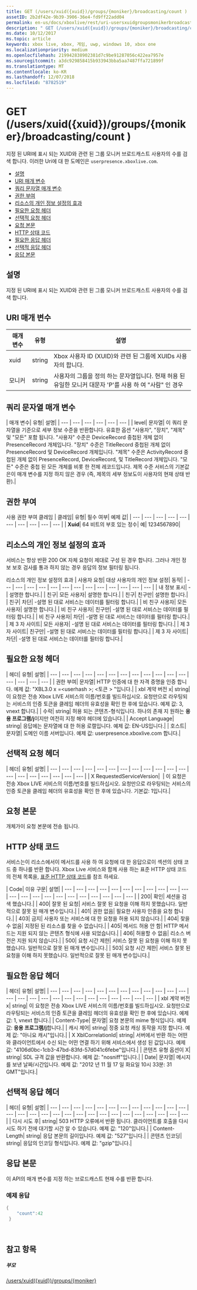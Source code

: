 ```yaml
---
title: GET (/users/xuid({xuid})/groups/{moniker}/broadcasting/count )
assetID: 2b2df42e-9b39-3906-36e4-fd9ff22add04
permalink: en-us/docs/xboxlive/rest/uri-usersxuidgroupsmonikerbroadcastingcountget.html
description: " GET (/users/xuid({xuid})/groups/{moniker}/broadcasting/count )"
ms.date: 10/12/2017
ms.topic: article
keywords: xbox live, xbox, 게임, uwp, windows 10, xbox one
ms.localizationpriority: medium
ms.openlocfilehash: 219942838902381d7c9be91287056c422ea7957e
ms.sourcegitcommit: a3dc929858415b933943bba5aa7487ffa721899f
ms.translationtype: MT
ms.contentlocale: ko-KR
ms.lasthandoff: 12/07/2018
ms.locfileid: "8782519"
---
```

# <a name="get-usersxuidxuidgroupsmonikerbroadcastingcount-"></a>GET (/users/xuid({xuid})/groups/{moniker}/broadcasting/count )
지정 된 URI에 표시 되는 XUID와 관련 된 그룹 모니커 브로드캐스트 사용자의 수를 검색 합니다. 이러한 Uri에 대 한 도메인은 `userpresence.xboxlive.com`.
 
  * [설명](#ID4EV)
  * [URI 매개 변수](#ID4E5)
  * [쿼리 문자열 매개 변수](#ID4EJB)
  * [권한 부여](#ID4EKC)
  * [리소스의 개인 정보 설정의 효과](#ID4EQD)
  * [필요한 요청 헤더](#ID4EEH)
  * [선택적 요청 헤더](#ID4EMBAC)
  * [요청 본문](#ID4EMCAC)
  * [HTTP 상태 코드](#ID4EXCAC)
  * [필요한 응답 헤더](#ID4E3GAC)
  * [선택적 응답 헤더](#ID4EMJAC)
  * [응답 본문](#ID4E5KAC)
 
<a id="ID4EV"></a>

 
## <a name="remarks"></a>설명
 
지정 된 URI에 표시 되는 XUID와 관련 된 그룹 모니커 브로드캐스트 사용자의 수를 검색 합니다.
  
<a id="ID4E5"></a>

 
## <a name="uri-parameters"></a>URI 매개 변수
 
| 매개 변수| 유형| 설명| 
| --- | --- | --- | 
| xuid| string| Xbox 사용자 ID (XUID)와 관련 된 그룹에 XUIDs 사용자의 합니다.| 
| 모니커| string| 사용자의 그룹을 정의 하는 문자열입니다. 현재 허용 된 유일한 모니커 대문자 'P'를 사용 하 여 "사람" 인 경우| 
  
<a id="ID4EJB"></a>

 
## <a name="query-string-parameters"></a>쿼리 문자열 매개 변수
 
| 매개 변수| 유형| 설명| 
| --- | --- | --- | --- | --- | --- | 
| level| 문자열| 이 쿼리 문자열을 기준으로 세부 정보 수준을 반환합니다. 유효한 옵션 "사용자", "장치", "제목" 및 "모든" 포함 됩니다. "사용자" 수준은 DeviceRecord 중첩된 개체 없이 PresenceRecord 개체입니다. "장치" 수준은 TitleRecord 중첩된 개체 없이 PresenceRecord 및 DeviceRecord 개체입니다. "제목" 수준은 ActivityRecord 중첩된 개체 없이 PresenceRecord, DeviceRecord, 및 TitleRecord 개체입니다. "모든" 수준은 중첩 된 모든 개체를 비롯 한 전체 레코드입니다. 제목 수준 서비스의 기본값은이 매개 변수를 지정 하지 않은 경우 (즉, 제목의 세부 정보도이 사용자의 현재 상태 반환).| 
  
<a id="ID4EKC"></a>

 
## <a name="authorization"></a>권한 부여
 
사용 권한 부여 클레임 | 클레임| 유형| 필수 여부| 예제 값| 
| --- | --- | --- | --- | --- | --- | --- | --- | --- | --- | 
| <b>Xuid</b>| 64 비트의 부호 있는 정수| 예| 1234567890| 
  
<a id="ID4EQD"></a>

 
## <a name="effect-of-privacy-settings-on-resource"></a>리소스의 개인 정보 설정의 효과
 
서비스는 항상 반환 200 OK 자체 요청이 제대로 구성 된 경우 합니다. 그러나 개인 정보 보호 검사를 통과 하지 않는 경우 응답의 정보 필터링 됩니다.
 
리소스의 개인 정보 설정의 효과 | 사용자 요청| 대상 사용자의 개인 정보 설정| 동작| 
| --- | --- | --- | --- | --- | --- | --- | --- | --- | --- | --- | --- | --- | 
| 내 정보 표시| -| 설명한 합니다.| 
| 친구| 모든 사용자| 설명한 합니다.| 
| 친구| 친구만| 설명한 합니다.| 
| 친구| 차단| -설명 된 대로 서비스는 데이터를 필터링 합니다.| 
| 비 친구 사용자| 모든 사용자| 설명한 합니다.| 
| 비 친구 사용자| 친구만| -설명 된 대로 서비스는 데이터를 필터링 합니다.| 
| 비 친구 사용자| 차단| -설명 된 대로 서비스는 데이터를 필터링 합니다.| 
| 제 3 자 사이트| 모든 사용자| -설명 된 대로 서비스는 데이터를 필터링 합니다.| 
| 제 3 자 사이트| 친구만| -설명 된 대로 서비스는 데이터를 필터링 합니다.| 
| 제 3 자 사이트| 차단| -설명 된 대로 서비스는 데이터를 필터링 합니다.| 
  
<a id="ID4EEH"></a>

 
## <a name="required-request-headers"></a>필요한 요청 헤더
 
| 헤더| 유형| 설명| 
| --- | --- | --- | --- | --- | --- | --- | --- | --- | --- | --- | --- | --- | --- | --- | --- | 
| 권한 부여| 문자열| HTTP 인증에 대 한 자격 증명을 인증 합니다. 예제 값: "XBL3.0 x =&lt;userhash >; &lt;토큰 > "입니다.| 
| xbl 계약 버전 x| string| 이 요청은 전송 Xbox LIVE 서비스의 이름/번호를 빌드하십시오. 요청만으로 라우팅되는 서비스의 인증 토큰을 클레임 헤더의 유효성을 확인 한 후에 있습니다. 예제 값: 3, vnext 합니다.| 
| 수락| string| 허용 되는 콘텐츠-형식입니다. 하나의 존재 지 원하는 <b>응용 프로그램/j</b>이지만 여전히 지정 해야 헤더에 있습니다.| 
| Accept Language| string| 응답에는 문자열에 대 한 허용 로캘입니다. 예제 값: EN-US입니다.| 
| 호스트| 문자열| 도메인 이름 서버입니다. 예제 값: userpresence.xboxlive.com 합니다.| 
  
<a id="ID4EMBAC"></a>

 
## <a name="optional-request-headers"></a>선택적 요청 헤더
 
| 헤더| 유형| 설명| 
| --- | --- | --- | --- | --- | --- | --- | --- | --- | --- | --- | --- | --- | --- | --- | --- | --- | --- | --- | 
| X RequestedServiceVersion|  | 이 요청은 전송 Xbox LIVE 서비스의 이름/번호를 빌드하십시오. 요청만으로 라우팅되는 서비스의 인증 토큰을 클레임 헤더의 유효성을 확인 한 후에 있습니다. 기본값: 1입니다.| 
  
<a id="ID4EMCAC"></a>

 
## <a name="request-body"></a>요청 본문
 
개체가이 요청 본문에 전송 됩니다.
  
<a id="ID4EXCAC"></a>

 
## <a name="http-status-codes"></a>HTTP 상태 코드
 
서비스는이 리소스에서이 메서드를 사용 하 여 요청에 대 한 응답으로이 섹션의 상태 코드 중 하나를 반환 합니다. Xbox Live 서비스와 함께 사용 하는 표준 HTTP 상태 코드의 전체 목록을, [표준 HTTP 상태 코드](../../additional/httpstatuscodes.md)를 참조 하세요.
 
| Code| 이유 구문| 설명| 
| --- | --- | --- | --- | --- | --- | --- | --- | --- | --- | --- | --- | --- | --- | --- | --- | --- | --- | --- | --- | --- | --- | 
| 200| 확인| 세션을 검색 했습니다.| 
| 400| 잘못 된 요청| 서비스 잘못 된 요청을 이해 하지 못했습니다. 일반적으로 잘못 된 매개 변수입니다.| 
| 401| 권한 없음| 필요한 사용자 인증을 요청 합니다.| 
| 403| 금지| 사용자 또는 서비스에 대 한 요청을 허용 되지 않습니다.| 
| 404| 찾을 수 없음| 지정된 된 리소스를 찾을 수 없습니다.| 
| 405| 메서드 허용 안 함| HTTP 메서드는 지원 되지 않는 콘텐츠 형식에 사용 되었습니다.| 
| 406| 허용할 수 없음| 리소스 버전은 지원 되지 않습니다.| 
| 500| 요청 시간 제한| 서비스 잘못 된 요청을 이해 하지 못했습니다. 일반적으로 잘못 된 매개 변수입니다.| 
| 503| 요청 시간 제한| 서비스 잘못 된 요청을 이해 하지 못했습니다. 일반적으로 잘못 된 매개 변수입니다.| 
  
<a id="ID4E3GAC"></a>

 
## <a name="required-response-headers"></a>필요한 응답 헤더
 
| 헤더| 유형| 설명| 
| --- | --- | --- | --- | --- | --- | --- | --- | --- | --- | --- | --- | --- | --- | --- | --- | --- | --- | --- | --- | --- | --- | --- | --- | --- | 
| xbl 계약 버전 x| string| 이 요청은 전송 Xbox LIVE 서비스의 이름/번호를 빌드하십시오. 요청만으로 라우팅되는 서비스의 인증 토큰을 클레임 헤더의 유효성을 확인 한 후에 있습니다. 예제 값: 1, vnext 합니다.| 
| Content-Type| 문자열| 요청 본문의 mime 형식입니다. 예제 값: <b>응용 프로그램/j</b>합니다.| 
| 캐시 제어| string| 정중 요청 캐싱 동작을 지정 합니다. 예제 값: "아니요 캐시"입니다.| 
| X XblCorrelationId| string| 서버에서 반환 하는 어떤와 클라이언트에서 수신 되는 어떤 연결 하기 위해 서비스에서 생성 된 값입니다. 예제 값: "4106d0bc-1cb3-47bd-83fd-57d041c6febe"입니다.| 
| 콘텐츠 유형 옵션이 X| string| SDL 규격 값을 반환합니다. 예제 값: "nosniff"입니다.| 
| Date| 문자열| 메시지를 보낸 날짜/시간입니다. 예제 값: "2012 년 11 월 17 일 화요일 10시 33분: 31 GMT"입니다.| 
  
<a id="ID4EMJAC"></a>

 
## <a name="optional-response-headers"></a>선택적 응답 헤더
 
| 헤더| 유형| 설명| 
| --- | --- | --- | --- | --- | --- | --- | --- | --- | --- | --- | --- | --- | --- | --- | --- | --- | --- | --- | --- | --- | --- | --- | --- | --- | --- | --- | --- | 
| 다시 시도 후| string| 503 HTTP 오류에서 반환 됩니다. 클라이언트를 호출을 다시 시도 하기 전에 대기할 시간 알 수 있습니다. 예제 값: "120"입니다.| 
| Content-Length| string| 응답 본문의 길이입니다. 예제 값: "527"입니다.| 
| 콘텐츠 인코딩| string| 응답의 인코딩 형식입니다. 예제 값: "gzip"입니다.| 
  
<a id="ID4E5KAC"></a>

 
## <a name="response-body"></a>응답 본문
 
이 API의 매개 변수를 지정 하는 브로드캐스트 현재 수를 반환 합니다.
 
<a id="ID4EGLAC"></a>

 
### <a name="sample-response"></a>예제 응답
 

```cpp
{
    "count":42
 }

         
```

   
<a id="ID4EQLAC"></a>

 
## <a name="see-also"></a>참고 항목
 
<a id="ID4ESLAC"></a>

 
##### <a name="parent"></a>부모 

[/users/xuid({xuid})/groups/{moniker}](uri-usersxuidgroupsmoniker.md)

   